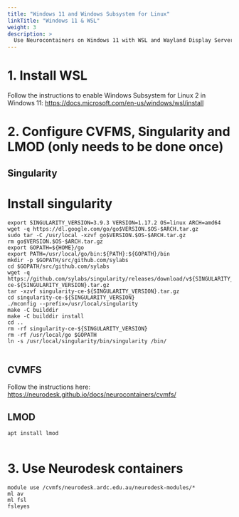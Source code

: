 ```yaml
---
title: "Windows 11 and Windows Subsystem for Linux"
linkTitle: "Windows 11 & WSL"
weight: 3
description: >
  Use Neurocontainers on Windows 11 with WSL and Wayland Display Server
---
```


# 1. Install WSL
Follow the instructions to enable Windows Subsystem for Linux 2 in Windows 11: https://docs.microsoft.com/en-us/windows/wsl/install

# 2. Configure CVFMS, Singularity and LMOD (only needs to be done once)

## Singularity
# Install singularity
<pre class="language-batch command-line" data-prompt=">">
<code>export SINGULARITY_VERSION=3.9.3 VERSION=1.17.2 OS=linux ARCH=amd64
wget -q https://dl.google.com/go/go$VERSION.$OS-$ARCH.tar.gz 
sudo tar -C /usr/local -xzvf go$VERSION.$OS-$ARCH.tar.gz 
rm go$VERSION.$OS-$ARCH.tar.gz 
export GOPATH=${HOME}/go 
export PATH=/usr/local/go/bin:${PATH}:${GOPATH}/bin 
mkdir -p $GOPATH/src/github.com/sylabs 
cd $GOPATH/src/github.com/sylabs 
wget -q https://github.com/sylabs/singularity/releases/download/v${SINGULARITY_VERSION}/singularity-ce-${SINGULARITY_VERSION}.tar.gz 
tar -xzvf singularity-ce-${SINGULARITY_VERSION}.tar.gz 
cd singularity-ce-${SINGULARITY_VERSION} 
./mconfig --prefix=/usr/local/singularity 
make -C builddir 
make -C builddir install 
cd .. 
rm -rf singularity-ce-${SINGULARITY_VERSION} 
rm -rf /usr/local/go $GOPATH 
ln -s /usr/local/singularity/bin/singularity /bin/ 
</code>
</pre>

## CVMFS
Follow the instructions here: https://neurodesk.github.io/docs/neurocontainers/cvmfs/

## LMOD
<pre class="language-batch command-line" data-prompt=">">
<code>apt install lmod
</code>
</pre>



# 3. Use Neurodesk containers
<pre class="language-batch command-line" data-prompt=">">
<code>module use /cvmfs/neurodesk.ardc.edu.au/neurodesk-modules/*
ml av
ml fsl
fsleyes
</code>
</pre>